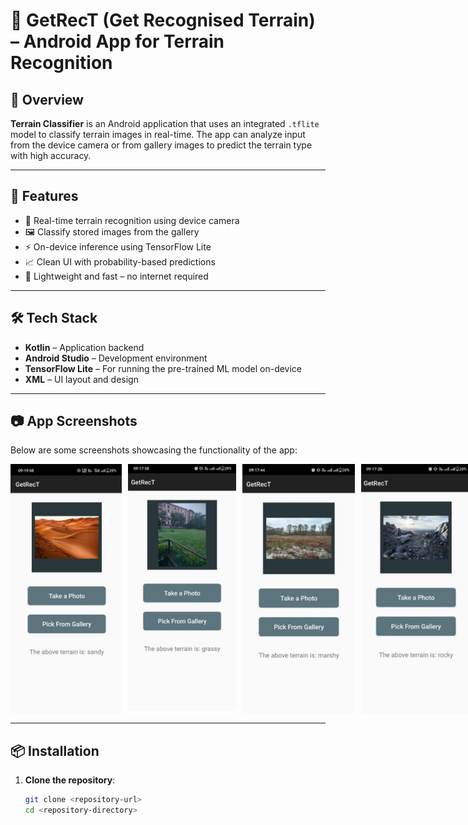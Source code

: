 # 📱 GetRecT (Get Recognised Terrain) – Android App for Terrain Recognition

## 🚀 Overview

**Terrain Classifier** is an Android application that uses an integrated `.tflite` model to classify terrain images in real-time. The app can analyze input from the device camera or from gallery images to predict the terrain type with high accuracy.

---

## 📲 Features

- 📸 Real-time terrain recognition using device camera  
- 🖼️ Classify stored images from the gallery  
- ⚡ On-device inference using TensorFlow Lite  
- 📈 Clean UI with probability-based predictions  
- 🧠 Lightweight and fast – no internet required

---

## 🛠️ Tech Stack

- **Kotlin** – Application backend  
- **Android Studio** – Development environment  
- **TensorFlow Lite** – For running the pre-trained ML model on-device  
- **XML** – UI layout and design

---

## 📷 App Screenshots

Below are some screenshots showcasing the functionality of the app:

<div style="display: flex; justify-content: space-between;">
    <img src="Screenshots/img1.png" alt="Screenshot 1" width="200" height="400" style="margin-right: 10px;">
    <img src="Screenshots/img2.png" alt="Screenshot 2" width="200" height="400" style="margin-right: 10px;">
    <img src="Screenshots/img3.png" alt="Screenshot 3" width="200" height="400" style="margin-right: 10px;">
    <img src="Screenshots/img4.png" alt="Screenshot 4" width="200" height="400">
</div>

---

## 📦 Installation

1. **Clone the repository**:
   ```bash
   git clone <repository-url>
   cd <repository-directory>
